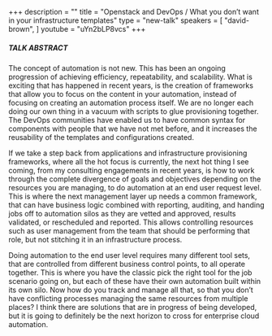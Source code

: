 +++
description = ""
title = "Openstack and DevOps / What you don’t want in your infrastructure templates"
type = "new-talk"
speakers = [
        "david-brown",
]
youtube = "uYn2bLP8vcs"
+++
##### TALK ABSTRACT

The concept of automation is not new. This has been an ongoing progression of achieving efficiency, repeatability, and scalability. What is exciting that has happened in recent years, is the creation of frameworks that allow you to focus on the content in your automation, instead of focusing on creating an automation process itself. We are no longer each doing our own thing in a vacuum with scripts to glue provisioning together. The DevOps communities have enabled us to have common syntax for components with people that we have not met before, and it increases the reusability of the templates and configurations created.

If we take a step back from applications and infrastructure provisioning frameworks, where all the hot focus is currently, the next hot thing I see coming, from my consulting engagements in recent years, is how to work through the complete divergence of goals and objectives depending on the resources you are managing, to do automation at an end user request level. This is where the next management layer up needs a common framework, that can have business logic combined with reporting, auditing, and handing jobs off to automation silos as they are vetted and approved, results validated, or rescheduled and reported. This allows controlling resources such as user management from the team that should be performing that role, but not stitching it in an infrastructure process.

Doing automation to the end user level requires many different tool sets, that are controlled from different business control points, to all operate together. This is where you have the classic pick the right tool for the job scenario going on, but each of these have their own automation built within its own silo. Now how do you track and manage all that, so that you don’t have conflicting processes managing the same resources from multiple places? I think there are solutions that are in progress of being developed, but it is going to definitely be the next horizon to cross for enterprise cloud automation.